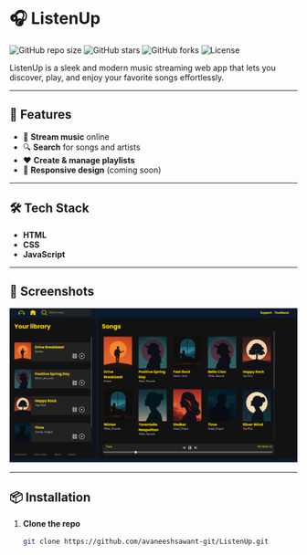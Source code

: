 # 🎧 ListenUp

![GitHub repo size](https://img.shields.io/github/repo-size/your-username/ListenUp?color=blue)
![GitHub stars](https://img.shields.io/github/stars/your-username/ListenUp?style=social)
![GitHub forks](https://img.shields.io/github/forks/your-username/ListenUp?style=social)
![License](https://img.shields.io/github/license/your-username/ListenUp?color=green)

ListenUp is a sleek and modern music streaming web app that lets you discover, play, and enjoy your favorite songs effortlessly.

---

## 🚀 Features
- 🎵 **Stream music** online
- 🔍 **Search** for songs and artists
- ❤️ **Create & manage playlists**
- 📱 **Responsive design** (coming soon)

---

## 🛠 Tech Stack
- **HTML**
- **CSS**
- **JavaScript**

---

## 📸 Screenshots
![App Screenshot](photos/screenshot.png) <!-- Replace with your path or URL -->

---

## 📦 Installation
1. **Clone the repo**
   ```bash
   git clone https://github.com/avaneeshsawant-git/ListenUp.git
